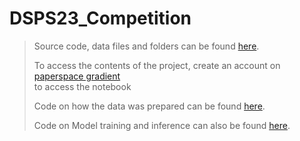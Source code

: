 # DSPS23_Competition

> Source code, data files and folders can be found [here](https://console.paperspace.com/kyem988/notebook/rsx93ba75mm99pr). <br>
>
> To access the contents of the project, create an account on [paperspace gradient](https://www.paperspace.com/gradient/notebooks) <br>
to access the notebook
>
> Code on how the data was prepared can be found [here](https://github.com/Blessing988/DSPS23_Competition/blob/main/Prepare_data.ipynb).
>
>Code on Model training and inference can also be found [here](https://github.com/Blessing988/DSPS23_Competition/blob/main/Task_2.ipynb). 
